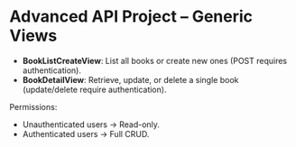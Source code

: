 # Advanced API Project – Generic Views

- **BookListCreateView**: List all books or create new ones (POST requires authentication).
- **BookDetailView**: Retrieve, update, or delete a single book (update/delete require authentication).

Permissions:  
- Unauthenticated users → Read-only.
- Authenticated users → Full CRUD.
